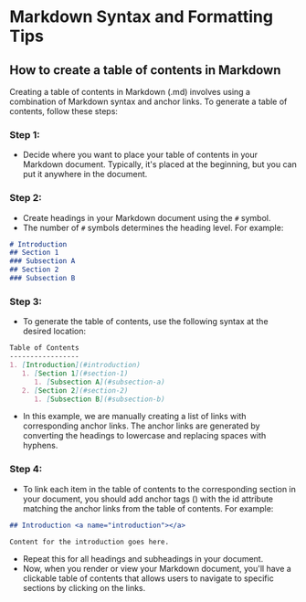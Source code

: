 # Markdown Syntax and Formatting Tips

## How to create a table of contents in Markdown

Creating a table of contents in Markdown (.md) involves using a combination of Markdown syntax and anchor links. To generate a table of contents, follow these steps:

### Step 1:

- Decide where you want to place your table of contents in your Markdown document. Typically, it's placed at the beginning, but you can put it anywhere in the document.

### Step 2: 

- Create headings in your Markdown document using the `#` symbol. 
- The number of `#` symbols determines the heading level. For example:
```md
# Introduction
## Section 1
### Subsection A
## Section 2
### Subsection B
```

### Step 3:

- To generate the table of contents, use the following syntax at the desired location:
```md
Table of Contents
-----------------
1. [Introduction](#introduction)
   1. [Section 1](#section-1)
      1. [Subsection A](#subsection-a)
   2. [Section 2](#section-2)
      1. [Subsection B](#subsection-b)
```
- In this example, we are manually creating a list of links with corresponding anchor links. The anchor links are generated by converting the headings to lowercase and replacing spaces with hyphens.

### Step 4:

- To link each item in the table of contents to the corresponding section in your document, you should add anchor tags (<a>) with the id attribute matching the anchor links from the table of contents. For example:
```md
## Introduction <a name="introduction"></a>

Content for the introduction goes here.
```
- Repeat this for all headings and subheadings in your document.
- Now, when you render or view your Markdown document, you'll have a clickable table of contents that allows users to navigate to specific sections by clicking on the links.